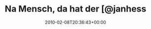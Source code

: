 ---
retweeted: false
source: <a href="http://twitter.com" rel="nofollow">Twitter Web Client</a>
entities:
  hashtags: []
  symbols: []
  user_mentions:
  - name: Jan Hesse
    screen_name: janhesse
    indices:
    - '22'
    - '31'
    id_str: '51982392'
    id: '51982392'
  urls: []
display_text_range:
- '0'
- '110'
favorite_count: '0'
id_str: '8823590576'
truncated: false
retweet_count: '0'
id: '8823590576'
created_at: Mon Feb 08 20:36:43 +0000 2010
favorited: false
full_text: 'Na Mensch, da hat der [@janhesse](https://twitter.com/janhesse) einen
  Fotoblog und ich weiß nix davon? Also wirklich: http://www.diehessen.eu/'
lang: de
tags:
- pesos:twitter
date: '2010-02-08T20:36:43+00:00'
src: https://twitter.com/bascht/status/8823590576
original_url: https://twitter.com/bascht/status/8823590576
type: twitter_tweet
text: 'Na Mensch, da hat der [@janhesse](https://twitter.com/janhesse) einen Fotoblog
  und ich weiß nix davon? Also wirklich: http://www.diehessen.eu/'
title: Na Mensch, da hat der [@janhess

---